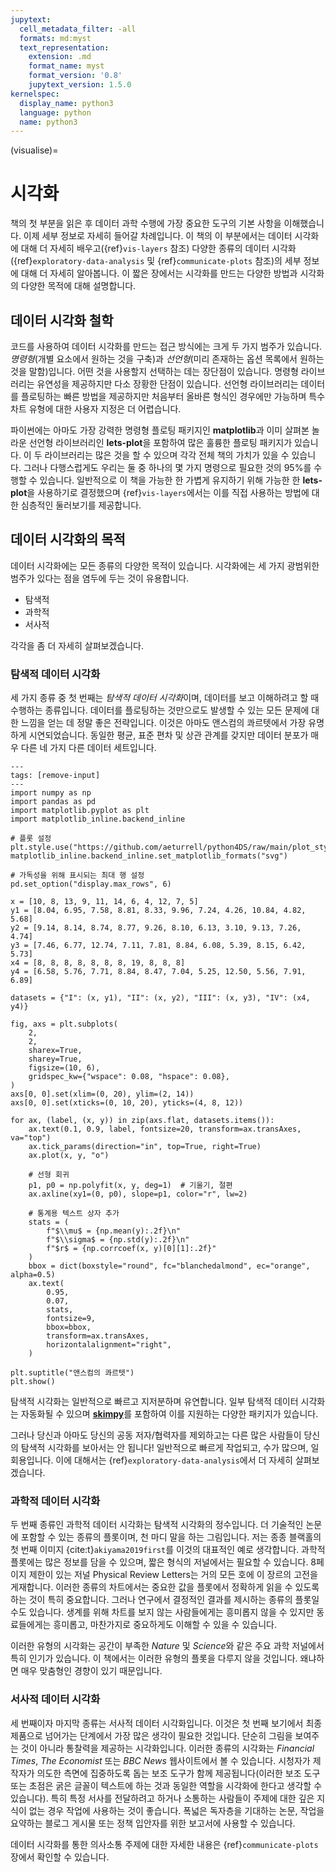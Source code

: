 ```yaml
---
jupytext:
  cell_metadata_filter: -all
  formats: md:myst
  text_representation:
    extension: .md
    format_name: myst
    format_version: '0.8'
    jupytext_version: 1.5.0
kernelspec:
  display_name: python3
  language: python
  name: python3
---
```

(visualise)=
# 시각화

책의 첫 부분을 읽은 후 데이터 과학 수행에 가장 중요한 도구의 기본 사항을 이해했습니다. 이제 세부 정보로 자세히 들어갈 차례입니다. 이 책의 이 부분에서는 데이터 시각화에 대해 더 자세히 배우고({ref}`vis-layers` 참조) 다양한 종류의 데이터 시각화({ref}`exploratory-data-analysis` 및 {ref}`communicate-plots` 참조)의 세부 정보에 대해 더 자세히 알아봅니다. 이 짧은 장에서는 시각화를 만드는 다양한 방법과 시각화의 다양한 목적에 대해 설명합니다.

## 데이터 시각화 철학

코드를 사용하여 데이터 시각화를 만드는 접근 방식에는 크게 두 가지 범주가 있습니다. *명령형*(개별 요소에서 원하는 것을 구축)과 *선언형*(미리 존재하는 옵션 목록에서 원하는 것을 말함)입니다. 어떤 것을 사용할지 선택하는 데는 장단점이 있습니다. 명령형 라이브러리는 유연성을 제공하지만 다소 장황한 단점이 있습니다. 선언형 라이브러리는 데이터를 플로팅하는 빠른 방법을 제공하지만 처음부터 올바른 형식인 경우에만 가능하며 특수 차트 유형에 대한 사용자 지정은 더 어렵습니다.

파이썬에는 아마도 가장 강력한 명령형 플로팅 패키지인 **matplotlib**과 이미 살펴본 놀라운 선언형 라이브러리인 **lets-plot**을 포함하여 많은 훌륭한 플로팅 패키지가 있습니다. 이 두 라이브러리는 많은 것을 할 수 있으며 각각 전체 책의 가치가 있을 수 있습니다. 그러나 다행스럽게도 우리는 둘 중 하나의 몇 가지 명령으로 필요한 것의 95%를 수행할 수 있습니다. 일반적으로 이 책을 가능한 한 가볍게 유지하기 위해 가능한 한 **lets-plot**을 사용하기로 결정했으며 {ref}`vis-layers`에서는 이를 직접 사용하는 방법에 대한 심층적인 둘러보기를 제공합니다.

## 데이터 시각화의 목적

데이터 시각화에는 모든 종류의 다양한 목적이 있습니다. 시각화에는 세 가지 광범위한 범주가 있다는 점을 염두에 두는 것이 유용합니다.

- 탐색적
- 과학적
- 서사적

각각을 좀 더 자세히 살펴보겠습니다.

### 탐색적 데이터 시각화

세 가지 종류 중 첫 번째는 *탐색적 데이터 시각화*이며, 데이터를 보고 이해하려고 할 때 수행하는 종류입니다. 데이터를 플로팅하는 것만으로도 발생할 수 있는 모든 문제에 대한 느낌을 얻는 데 정말 좋은 전략입니다. 이것은 아마도 앤스컴의 콰르텟에서 가장 유명하게 시연되었습니다. 동일한 평균, 표준 편차 및 상관 관계를 갖지만 데이터 분포가 매우 다른 네 가지 다른 데이터 세트입니다.

```{code-cell} ipython3
---
tags: [remove-input]
---
import numpy as np
import pandas as pd
import matplotlib.pyplot as plt
import matplotlib_inline.backend_inline

# 플롯 설정
plt.style.use("https://github.com/aeturrell/python4DS/raw/main/plot_style.txt")
matplotlib_inline.backend_inline.set_matplotlib_formats("svg")

# 가독성을 위해 표시되는 최대 행 설정
pd.set_option("display.max_rows", 6)

x = [10, 8, 13, 9, 11, 14, 6, 4, 12, 7, 5]
y1 = [8.04, 6.95, 7.58, 8.81, 8.33, 9.96, 7.24, 4.26, 10.84, 4.82, 5.68]
y2 = [9.14, 8.14, 8.74, 8.77, 9.26, 8.10, 6.13, 3.10, 9.13, 7.26, 4.74]
y3 = [7.46, 6.77, 12.74, 7.11, 7.81, 8.84, 6.08, 5.39, 8.15, 6.42, 5.73]
x4 = [8, 8, 8, 8, 8, 8, 8, 19, 8, 8, 8]
y4 = [6.58, 5.76, 7.71, 8.84, 8.47, 7.04, 5.25, 12.50, 5.56, 7.91, 6.89]

datasets = {"I": (x, y1), "II": (x, y2), "III": (x, y3), "IV": (x4, y4)}

fig, axs = plt.subplots(
    2,
    2,
    sharex=True,
    sharey=True,
    figsize=(10, 6),
    gridspec_kw={"wspace": 0.08, "hspace": 0.08},
)
axs[0, 0].set(xlim=(0, 20), ylim=(2, 14))
axs[0, 0].set(xticks=(0, 10, 20), yticks=(4, 8, 12))

for ax, (label, (x, y)) in zip(axs.flat, datasets.items()):
    ax.text(0.1, 0.9, label, fontsize=20, transform=ax.transAxes, va="top")
    ax.tick_params(direction="in", top=True, right=True)
    ax.plot(x, y, "o")

    # 선형 회귀
    p1, p0 = np.polyfit(x, y, deg=1)  # 기울기, 절편
    ax.axline(xy1=(0, p0), slope=p1, color="r", lw=2)

    # 통계용 텍스트 상자 추가
    stats = (
        f"$\\mu$ = {np.mean(y):.2f}\n"
        f"$\\sigma$ = {np.std(y):.2f}\n"
        f"$r$ = {np.corrcoef(x, y)[0][1]:.2f}"
    )
    bbox = dict(boxstyle="round", fc="blanchedalmond", ec="orange", alpha=0.5)
    ax.text(
        0.95,
        0.07,
        stats,
        fontsize=9,
        bbox=bbox,
        transform=ax.transAxes,
        horizontalalignment="right",
    )

plt.suptitle("앤스컴의 콰르텟")
plt.show()
```

탐색적 시각화는 일반적으로 빠르고 지저분하며 유연합니다. 일부 탐색적 데이터 시각화는 자동화될 수 있으며 [**skimpy**](https://aeturrell.github.io/skimpy/)를 포함하여 이를 지원하는 다양한 패키지가 있습니다.

그러나 당신과 아마도 당신의 공동 저자/협력자를 제외하고는 다른 많은 사람들이 당신의 탐색적 시각화를 보아서는 안 됩니다! 일반적으로 빠르게 작업되고, 수가 많으며, 일회용입니다. 이에 대해서는 {ref}`exploratory-data-analysis`에서 더 자세히 살펴보겠습니다.

### 과학적 데이터 시각화

두 번째 종류인 과학적 데이터 시각화는 탐색적 시각화의 정수입니다. 더 기술적인 논문에 포함할 수 있는 종류의 플롯이며, 천 마디 말을 하는 그림입니다. 저는 종종 블랙홀의 첫 번째 이미지 {cite:t}`akiyama2019first`를 이것의 대표적인 예로 생각합니다. 과학적 플롯에는 많은 정보를 담을 수 있으며, 짧은 형식의 저널에서는 필요할 수 있습니다. 8페이지 제한이 있는 저널 Physical Review Letters는 거의 모든 호에 이 장르의 고전을 게재합니다. 이러한 종류의 차트에서는 중요한 값을 플롯에서 정확하게 읽을 수 있도록 하는 것이 특히 중요합니다. 그러나 연구에서 결정적인 결과를 제시하는 종류의 플롯일 수도 있습니다. 생계를 위해 차트를 보지 않는 사람들에게는 흥미롭지 않을 수 있지만 동료들에게는 흥미롭고, 마찬가지로 중요하게도 이해할 수 있을 수 있습니다.

이러한 유형의 시각화는 공간이 부족한 *Nature* 및 *Science*와 같은 주요 과학 저널에서 특히 인기가 있습니다. 이 책에서는 이러한 유형의 플롯을 다루지 않을 것입니다. 왜냐하면 매우 맞춤형인 경향이 있기 때문입니다.

### 서사적 데이터 시각화

세 번째이자 마지막 종류는 서사적 데이터 시각화입니다. 이것은 첫 번째 보기에서 최종 제품으로 넘어가는 단계에서 가장 많은 생각이 필요한 것입니다. 단순히 그림을 보여주는 것이 아니라 통찰력을 제공하는 시각화입니다. 이러한 종류의 시각화는 *Financial Times*, *The Economist* 또는 *BBC News* 웹사이트에서 볼 수 있습니다. 시청자가 제작자가 의도한 측면에 집중하도록 돕는 보조 도구가 함께 제공됩니다(이러한 보조 도구 또는 초점은 굵은 글꼴이 텍스트에 하는 것과 동일한 역할을 시각화에 한다고 생각할 수 있습니다). 특히 특정 서사를 전달하려고 하거나 소통하는 사람들이 주제에 대한 깊은 지식이 없는 경우 작업에 사용하는 것이 좋습니다. 폭넓은 독자층을 기대하는 논문, 작업을 요약하는 블로그 게시물 또는 정책 입안자를 위한 보고서에 사용할 수 있습니다.

데이터 시각화를 통한 의사소통 주제에 대한 자세한 내용은 {ref}`communicate-plots` 장에서 확인할 수 있습니다.
